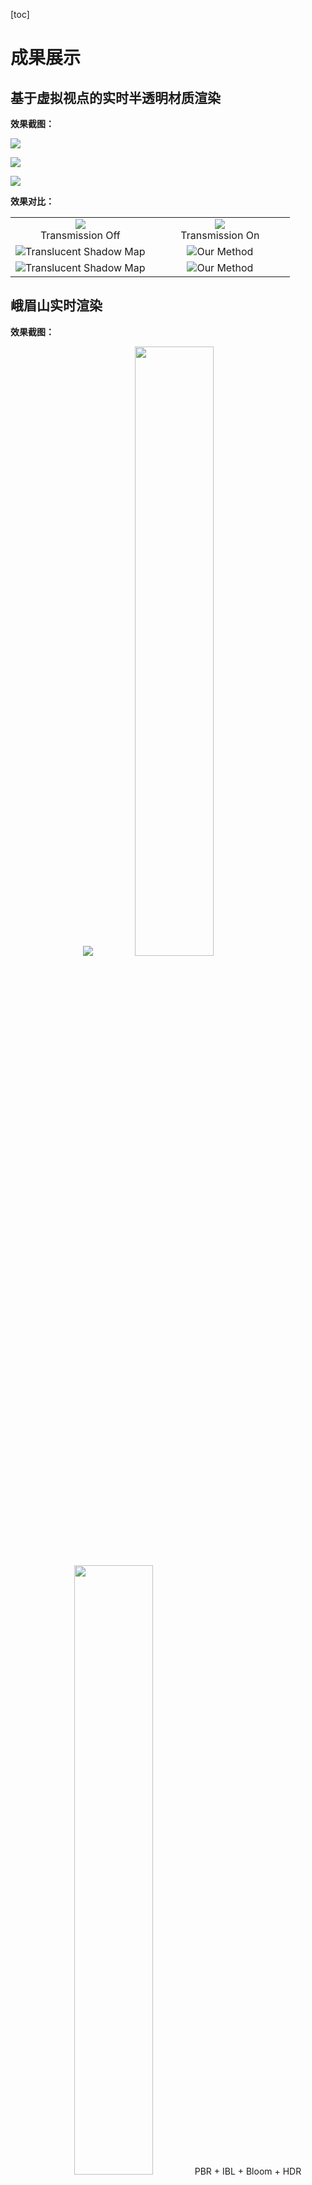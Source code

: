 
[toc]

# 成果展示



## 基于虚拟视点的实时半透明材质渲染

**效果截图：**

![](./TranslucencyRendering/1583239552056.png)

![](./TranslucencyRendering/1583239634009.png)

![](./TranslucencyRendering/20200304095716.png)



**效果对比：**

<table>
    <tr>
      <td width="50%"><center><img src="./TranslucencyRendering/20200304213522.png"  ><center>Transmission Off</center></center></td>
      <td width="50%"><center><img src="./TranslucencyRendering/20200304213546.png"  ><center>Transmission On</center></center></td>
    </tr>
    <tr>
      <td width="50%"><center><img src="./TranslucencyRendering/1583239765855.png"  >Translucent Shadow Map</center></td>
      <td width="50%"><center><img src="./TranslucencyRendering/1583241450968.png"  >Our Method</center></td>
    </tr>
    <tr>
      <td width="50%"><center><img src="./TranslucencyRendering/1583243212502.png"  >Translucent Shadow Map</center></td>
      <td width="50%"><center><img src="./TranslucencyRendering/1583243222195.png"  >Our Method</td>
    </tr>
</table>


## 峨眉山实时渲染

**效果截图：**

<p align = "center">
  <img src="./EMSRendering/01.bmp">
  <img src="./EMSRendering/04.bmp" width="50%"><img src="./EMSRendering/10.png" width="50%">
  PBR + IBL + Bloom + HDR
</p>

<p align = "center">
  <img src="./EMSRendering/05.png">
  Procedural Sky + Atmoshpere Scattering
</p>

<p align = "center">
<table>
  <tr>
    <td width="50%" align = "center"><img src="./EMSRendering/02.bmp"><center>Cascaded Shadow Map (far)</center></td>
    <td width="50%" align = "center"><img src="./EMSRendering/03.bmp"><center>Cascaded Shadow Map (near)</center></td>
  </tr>
</table>
</p>

<table>
    <tr>
      <td width="50%"><center><img src="./EMSRendering/08.png"></center></td>
      <td width="50%"><center><img src="./EMSRendering/09.png"></center></td>
    </tr>
    <tr>
      <td width="50%"><center><img src="./EMSRendering/06.png"  >No AA</center></td>
      <td width="50%"><center><img src="./EMSRendering/07.png""  >TAA</center></td>
    </tr>
</table>

<table>
    <tr>
      <td width="50%"><center><img src="./EMSRendering/11.bmp"  >No AO</center></td>
      <td width="50%"><center><img src="./EMSRendering/12.bmp""  >SSAO</center></td>
    </tr>
</table>



## VR照片墙

**效果截图：**

![](./VRPicture/1.png)

![](./VRPicture/2.png)

![](./VRPicture/3.png)



## Shadertoy Shaders

我的shadertoy主页： https://www.shadertoy.com/user/ikuto 

All effects below are generated using procedural modeling, shading and animation.
<table algin = "center">
    <tr>
      <td width="50%"><center><img src="./Shadertoy/3lK3RR.jpg">transparency+translucency</center></td>
      <td width="50%"><center><img src="./Shadertoy/3lKGRW.jpg" >translucency</center></td>
    </tr>
    <tr>
      <td width="50%"><center><img src="./Shadertoy/Wl2XzK.jpg"  >eye rendering + subsurface scattering</center></td>
      <td width="50%"><center><img src="./Shadertoy/MlycRy.jpg"  >voronoi noise</center></td>
    <tr>
      <td width="50%"><center><img src="./Shadertoy/wljSDh.jpg"  >toon shading</center></td>
      <td width="50%"><center><img src="./Shadertoy/XlKyRw.jpg"  >clouds using 3d perlin noise</center></td>
    </tr>
    <tr>
      <td width="50%"><center><img src="./Shadertoy/ttSSW3.jpg"  >volumetric + translucent</center></td>
      <td width="50%"><center><img src="./Shadertoy/wtf3DB.jpg"  >fractal tree</center></td>
    </tr>
    <tr>
      <td width="50%"><center><img src="./Shadertoy/4tycWy.jpg"  >simple water</center></td>
      <td width="50%"><center><img src="./Shadertoy/tlSGRz.jpg"  >physically based shading</center></td>
    </tr>
</table>

